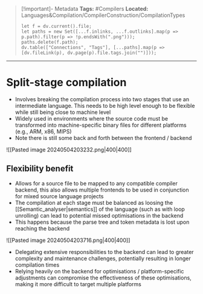 > [!important]- Metadata
> **Tags:** #Compilers 
> **Located:** Languages&Compilation/CompilerConstruction/CompilationTypes
> ```dataviewjs
> let f = dv.current().file;
> let paths = new Set([...f.inlinks, ...f.outlinks].map(p => p.path).filter(p => !p.endsWith(".png")));
> paths.delete(f.path);
> dv.table(["Connections", "Tags"], [...paths].map(p => [dv.fileLink(p), dv.page(p).file.tags.join("")]));
> ```

___
# Split-stage compilation
- Involves breaking the compilation process into two stages that use an intermediate language. This needs to be high level enough to be flexible while still being close to machine level
- Widely used in environments where the source code must be transformed into machine-specific binary files for different platforms (e.g., ARM, x86, MIPS)
- Note there is still some back and forth between the frontend / backend 

![[Pasted image 20240504203232.png|400|400]]

## Flexibility benefit
- Allows for a source file to be mapped to any compatible compiler backend, this also allows multiple frontends to be used in conjunction for mixed source language projects
- The compilation at each stage must be balanced as loosing the [[Semantic_analyser|semantics]] of the language (such as with loop unrolling) can lead to potential missed optimisations in the backend
- This happens because the parse tree and token metadata is lost upon reaching the backend

![[Pasted image 20240504203716.png|400|400]]

- Delegating extensive responsibilities to the backend can lead to greater complexity and maintenance challenges, potentially resulting in longer compilation times
- Relying heavily on the backend for optimisations / platform-specific adjustments can compromise the effectiveness of these optimisations, making it more difficult to  target multiple platforms